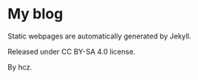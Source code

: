 My blog
===

Static webpages are automatically generated by Jekyll.

Released under CC BY-SA 4.0 license.

By hcz.
